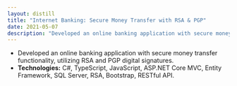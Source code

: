 ```yaml
---
layout: distill
title: "Internet Banking: Secure Money Transfer with RSA & PGP"
date: 2021-05-07
description: "Developed an online banking application with secure money transfer functionality, utilizing RSA and PGP digital signatures."
---
```


- Developed an online banking application with secure money transfer functionality, utilizing RSA and PGP digital signatures.  
- **Technologies:** C#, TypeScript, JavaScript, ASP.NET Core MVC, Entity Framework, SQL Server, RSA, Bootstrap, RESTful API.
